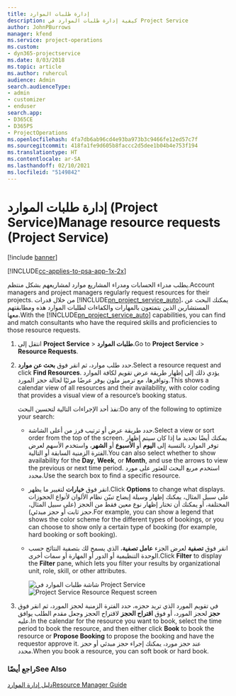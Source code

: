 ```yaml
---
title: إدارة طلبات الموارد
description: كيفية إدارة طلبات الموارد في Project Service
author: JohnPBurrows
manager: kfend
ms.service: project-operations
ms.custom:
- dyn365-projectservice
ms.date: 8/03/2018
ms.topic: article
ms.author: ruhercul
audience: Admin
search.audienceType:
- admin
- customizer
- enduser
search.app:
- D365CE
- D365PS
- ProjectOperations
ms.openlocfilehash: 4fa7db6ab96cd4e93ba973b3c9466fe12ed57c7f
ms.sourcegitcommit: 418fa1fe9d605b8faccc2d5dee1b04b4e753f194
ms.translationtype: HT
ms.contentlocale: ar-SA
ms.lasthandoff: 02/10/2021
ms.locfileid: "5149842"
---
```

# <a name="manage-resource-requests-project-service"></a><span data-ttu-id="93e47-103">إدارة طلبات الموارد (Project Service)</span><span class="sxs-lookup"><span data-stu-id="93e47-103">Manage resource requests (Project Service)</span></span>

[!include [banner](../includes/psa-now-project-operations.md)]

[!INCLUDE[cc-applies-to-psa-app-1x-2x](../includes/cc-applies-to-psa-app-1x-2x.md)]

<span data-ttu-id="93e47-104">يطلب مدراء الحسابات ومدراء المشاريع موارد لمشاريعهم بشكل منتظم.</span><span class="sxs-lookup"><span data-stu-id="93e47-104">Account managers and project managers regularly request resources for their projects.</span></span> <span data-ttu-id="93e47-105">من خلال قدرات [!INCLUDE[pn_project_service_auto](../includes/pn-project-service-auto.md)]، يمكنك البحث عن المستشارين الذين يتمتعون بالمهارات والكفاءات لطلبات الموارد هذه ومطابقتهم معها.</span><span class="sxs-lookup"><span data-stu-id="93e47-105">With the [!INCLUDE[pn_project_service_auto](../includes/pn-project-service-auto.md)] capabilities, you can find and match consultants who have the required skills and proficiencies to those resource requests.</span></span>  
  
1. <span data-ttu-id="93e47-106">انتقل إلى **Project Service** > **طلبات الموارد**.</span><span class="sxs-lookup"><span data-stu-id="93e47-106">Go to **Project Service** > **Resource Requests**.</span></span>  
  
2. <span data-ttu-id="93e47-107">حدد طلب موارد، ثم انقر فوق **بحث عن موارد**.</span><span class="sxs-lookup"><span data-stu-id="93e47-107">Select a resource request and click **Find Resources**.</span></span> <span data-ttu-id="93e47-108">يؤدي ذلك إلى إظهار طريقة عرض تقويم لكافة الموارد وتوافرها، مع ترميز ملون يوفر عرضًا مرئيًا لحالة حجز المورد.</span><span class="sxs-lookup"><span data-stu-id="93e47-108">This shows a calendar view of all resources and their availability, with color coding that provides a visual view of a resource’s booking status.</span></span>  
  
    <span data-ttu-id="93e47-109">نفذ أحد الإجراءات التالية لتحسين البحث:</span><span class="sxs-lookup"><span data-stu-id="93e47-109">Do any of the following to optimize your search:</span></span>  
  
   -   <span data-ttu-id="93e47-110">حدد طريقة عرض أو ترتيب فرز من أعلى الشاشة.</span><span class="sxs-lookup"><span data-stu-id="93e47-110">Select a view or sort order from the top of the screen.</span></span> <span data-ttu-id="93e47-111">يمكنك أيضًا تحديد ما إذا كان سيتم إظهار توفر الموارد بالنسبة إلى **اليوم** أو **الأسبوع** أو **الشهر**، واستخدم الأسهم لعرض الفترة الزمنية السابقة أو التالية.</span><span class="sxs-lookup"><span data-stu-id="93e47-111">You can also select whether to show availability for the **Day**, **Week**, or **Month**, and use the arrows to view the previous or next time period.</span></span> <span data-ttu-id="93e47-112">استخدم مربع البحث للعثور على مورد محدد.</span><span class="sxs-lookup"><span data-stu-id="93e47-112">Use the search box to find a specific resource.</span></span>  
  
   -   <span data-ttu-id="93e47-113">انقر فوق **خيارات** لتغيير ما يظهر.</span><span class="sxs-lookup"><span data-stu-id="93e47-113">Click **Options** to change what displays.</span></span> <span data-ttu-id="93e47-114">على سبيل المثال، يمكنك إظهار وسيلة إيضاح تبيّن نظام الألوان لأنواع الحجوزات المختلفة، أو يمكنك أن تختار إظهار نوع معين فقط من الحجز (على سبيل المثال، حجز ثابت أو حجز مبدئي).</span><span class="sxs-lookup"><span data-stu-id="93e47-114">For example, you can show a legend that shows the color scheme for the different types of bookings, or you can choose to show only a certain type of booking (for example, hard booking or soft booking).</span></span>  
  
   -   <span data-ttu-id="93e47-115">انقر فوق **تصفية** لعرض الجزء **عامل تصفية**، الذي يسمح لك بتصفية النتائج حسب الوحدة التنظيمية أو الدور أو المهارة أو سمات أخرى.</span><span class="sxs-lookup"><span data-stu-id="93e47-115">Click **Filter** to display the **Filter** pane, which lets you filter your results by organizational unit, role, skill, or other attributes.</span></span>  
  
       <span data-ttu-id="93e47-116">![شاشة طلبات الموارد في Project Service](../psa/media/project-service-resource-request-screen.png "شاشة طلبات الموارد في Project Service")</span><span class="sxs-lookup"><span data-stu-id="93e47-116">![Project Service Resource Request screen](../psa/media/project-service-resource-request-screen.png "Project Service Resource Request screen")</span></span>  
  
3. <span data-ttu-id="93e47-117">في تقويم المورد الذي تريد حجزه، حدد الفترة الزمنية لحجز المورد، ثم انقر فوق **حجز** لحجز المورد، أو فوق **اقتراح الحجز** لاقتراح الحجز وجعل مقدم الطلب‬ يوافق عليه.</span><span class="sxs-lookup"><span data-stu-id="93e47-117">In the calendar for the resource you want to book, select the time period to book the resource, and then either click **Book** to book the resource or **Propose Booking** to propose the booking and have the requestor approve it.</span></span> <span data-ttu-id="93e47-118">عند حجز مورد، يمكنك إجراء حجز مبدئي‬ أو حجز محدد‬.</span><span class="sxs-lookup"><span data-stu-id="93e47-118">When you book a resource, you can soft book or hard book.</span></span>  
  
### <a name="see-also"></a><span data-ttu-id="93e47-119">راجع أيضًا</span><span class="sxs-lookup"><span data-stu-id="93e47-119">See Also</span></span>  
 [<span data-ttu-id="93e47-120">دليل إدارة الموارد</span><span class="sxs-lookup"><span data-stu-id="93e47-120">Resource Manager Guide</span></span>](../psa/resource-manager-guide.md)

